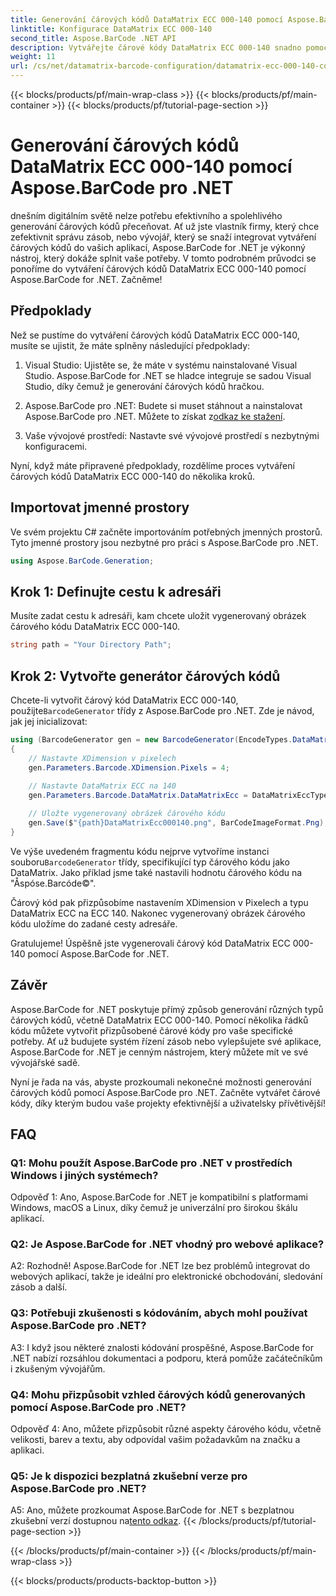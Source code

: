 ```yaml
---
title: Generování čárových kódů DataMatrix ECC 000-140 pomocí Aspose.BarCode pro .NET
linktitle: Konfigurace DataMatrix ECC 000-140
second_title: Aspose.BarCode .NET API
description: Vytvářejte čárové kódy DataMatrix ECC 000-140 snadno pomocí Aspose.BarCode for .NET. Zvyšte efektivitu řízení zásob a další.
weight: 11
url: /cs/net/datamatrix-barcode-configuration/datamatrix-ecc-000-140-configuration/
---
```


{{< blocks/products/pf/main-wrap-class >}}
{{< blocks/products/pf/main-container >}}
{{< blocks/products/pf/tutorial-page-section >}}

# Generování čárových kódů DataMatrix ECC 000-140 pomocí Aspose.BarCode pro .NET

dnešním digitálním světě nelze potřebu efektivního a spolehlivého generování čárových kódů přeceňovat. Ať už jste vlastník firmy, který chce zefektivnit správu zásob, nebo vývojář, který se snaží integrovat vytváření čárových kódů do vašich aplikací, Aspose.BarCode for .NET je výkonný nástroj, který dokáže splnit vaše potřeby. V tomto podrobném průvodci se ponoříme do vytváření čárových kódů DataMatrix ECC 000-140 pomocí Aspose.BarCode for .NET. Začněme!

## Předpoklady

Než se pustíme do vytváření čárových kódů DataMatrix ECC 000-140, musíte se ujistit, že máte splněny následující předpoklady:

1. Visual Studio: Ujistěte se, že máte v systému nainstalované Visual Studio. Aspose.BarCode for .NET se hladce integruje se sadou Visual Studio, díky čemuž je generování čárových kódů hračkou.

2.  Aspose.BarCode pro .NET: Budete si muset stáhnout a nainstalovat Aspose.BarCode pro .NET. Můžete to získat z[odkaz ke stažení](https://releases.aspose.com/barcode/net/).

3. Vaše vývojové prostředí: Nastavte své vývojové prostředí s nezbytnými konfiguracemi.

Nyní, když máte připravené předpoklady, rozdělíme proces vytváření čárových kódů DataMatrix ECC 000-140 do několika kroků.

## Importovat jmenné prostory

Ve svém projektu C# začněte importováním potřebných jmenných prostorů. Tyto jmenné prostory jsou nezbytné pro práci s Aspose.BarCode pro .NET.

```csharp
using Aspose.BarCode.Generation;
```

## Krok 1: Definujte cestu k adresáři

Musíte zadat cestu k adresáři, kam chcete uložit vygenerovaný obrázek čárového kódu DataMatrix ECC 000-140.

```csharp
string path = "Your Directory Path";
```

## Krok 2: Vytvořte generátor čárových kódů

 Chcete-li vytvořit čárový kód DataMatrix ECC 000-140, použijte`BarcodeGenerator` třídy z Aspose.BarCode pro .NET. Zde je návod, jak jej inicializovat:

```csharp
using (BarcodeGenerator gen = new BarcodeGenerator(EncodeTypes.DataMatrix, "Åspóse.Barcóde©"))
{
    // Nastavte XDimension v pixelech
    gen.Parameters.Barcode.XDimension.Pixels = 4;
    
    // Nastavte DataMatrix ECC na 140
    gen.Parameters.Barcode.DataMatrix.DataMatrixEcc = DataMatrixEccType.Ecc140;

    // Uložte vygenerovaný obrázek čárového kódu
    gen.Save($"{path}DataMatrixEcc000140.png", BarCodeImageFormat.Png);
}
```

 Ve výše uvedeném fragmentu kódu nejprve vytvoříme instanci souboru`BarcodeGenerator` třídy, specifikující typ čárového kódu jako DataMatrix. Jako příklad jsme také nastavili hodnotu čárového kódu na "Åspóse.Barcóde©".

Čárový kód pak přizpůsobíme nastavením XDimension v Pixelech a typu DataMatrix ECC na ECC 140. Nakonec vygenerovaný obrázek čárového kódu uložíme do zadané cesty adresáře.

Gratulujeme! Úspěšně jste vygenerovali čárový kód DataMatrix ECC 000-140 pomocí Aspose.BarCode for .NET.

## Závěr

Aspose.BarCode for .NET poskytuje přímý způsob generování různých typů čárových kódů, včetně DataMatrix ECC 000-140. Pomocí několika řádků kódu můžete vytvořit přizpůsobené čárové kódy pro vaše specifické potřeby. Ať už budujete systém řízení zásob nebo vylepšujete své aplikace, Aspose.BarCode for .NET je cenným nástrojem, který můžete mít ve své vývojářské sadě.

Nyní je řada na vás, abyste prozkoumali nekonečné možnosti generování čárových kódů pomocí Aspose.BarCode pro .NET. Začněte vytvářet čárové kódy, díky kterým budou vaše projekty efektivnější a uživatelsky přívětivější!

## FAQ

### Q1: Mohu použít Aspose.BarCode pro .NET v prostředích Windows i jiných systémech?

Odpověď 1: Ano, Aspose.BarCode for .NET je kompatibilní s platformami Windows, macOS a Linux, díky čemuž je univerzální pro širokou škálu aplikací.

### Q2: Je Aspose.BarCode for .NET vhodný pro webové aplikace?

A2: Rozhodně! Aspose.BarCode for .NET lze bez problémů integrovat do webových aplikací, takže je ideální pro elektronické obchodování, sledování zásob a další.

### Q3: Potřebuji zkušenosti s kódováním, abych mohl používat Aspose.BarCode pro .NET?

A3: I když jsou některé znalosti kódování prospěšné, Aspose.BarCode for .NET nabízí rozsáhlou dokumentaci a podporu, která pomůže začátečníkům i zkušeným vývojářům.

### Q4: Mohu přizpůsobit vzhled čárových kódů generovaných pomocí Aspose.BarCode pro .NET?

Odpověď 4: Ano, můžete přizpůsobit různé aspekty čárového kódu, včetně velikosti, barev a textu, aby odpovídal vašim požadavkům na značku a aplikaci.

### Q5: Je k dispozici bezplatná zkušební verze pro Aspose.BarCode pro .NET?

 A5: Ano, můžete prozkoumat Aspose.BarCode for .NET s bezplatnou zkušební verzí dostupnou na[tento odkaz](https://releases.aspose.com/).
{{< /blocks/products/pf/tutorial-page-section >}}

{{< /blocks/products/pf/main-container >}}
{{< /blocks/products/pf/main-wrap-class >}}

{{< blocks/products/products-backtop-button >}}
